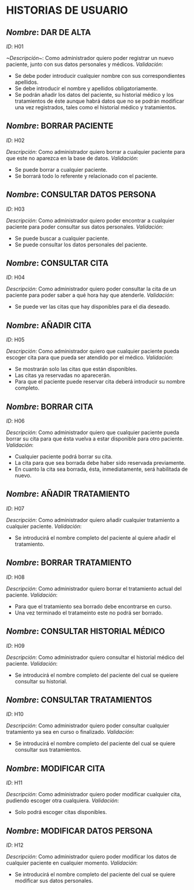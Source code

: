# **HISTORIAS DE USUARIO**

## *Nombre*: **DAR DE ALTA** 
*ID*: H01 

*~Descripción~*: Como administrador quiero poder registrar un nuevo paciente, junto con sus datos personales y médicos.
 *Validación*:
* Se debe poder introducir cualquier nombre con sus correspondientes apellidos.
* Se debe introducir el nombre y apellidos obligatoriamente.
* Se podrán añadir los datos del paciente, su historial médico y los tratamientos de éste aunque habrá datos que no se podrán modificar una vez registrados, tales como el historial médico y tratamientos.
 

      
## *Nombre*: **BORRAR PACIENTE**
*ID*: H02 

*Descripción*: Como administrador quiero borrar a cualquier paciente para que este no aparezca en la base de datos.
 *Validación*:
* Se puede borrar a cualquier paciente.
* Se borrará todo lo referente y relacionado con el paciente.


      
## *Nombre*: **CONSULTAR DATOS PERSONA**
*ID*: H03 

*Descripción*: Como administrador quiero poder encontrar a cualquier paciente para poder consultar sus datos personales.
 *Validación*:
* Se puede buscar a cualquier paciente.
* Se puede consultar los datos personales del paciente.

       
## *Nombre*: **CONSULTAR CITA**
*ID*: H04

*Descripción*: Como administrador quiero poder consultar la cita de un paciente para poder saber a qué hora hay que atenderle.
 *Validación*:
* Se puede ver las citas que hay disponibles para el dia deseado.
 

      
## *Nombre*: **AÑADIR CITA**
*ID*: H05 

*Descripción*: Como administrador quiero que cualquier paciente pueda escoger cita para que pueda ser atendido por el médico.
 *Validación*:
* Se mostrarán solo las citas que están disponibles.
* Las citas ya reservadas no aparecerán.
* Para que el paciente puede reservar cita deberá introducir su nombre completo.

 
      
## *Nombre*: **BORRAR CITA**
*ID*: H06 

*Descripción*: Como administrador quiero que cualquier paciente pueda borrar su cita para que ésta vuelva a estar disponible para otro paciente.
 *Validación*:
* Cualquier paciente podrá borrar su cita. 
* La cita para que sea borrada debe haber sido reservada previamente.
* En cuanto la cita sea borrada, ésta, inmediatamente, será habilitada de nuevo.



## *Nombre*: **AÑADIR TRATAMIENTO**
*ID*: H07

*Descripción*: Como administrador quiero añadir cualquier tratamiento a cualquier paciente. 
 *Validación*:
* Se introducirá el nombre completo del paciente al quiere añadir el tratamiento.



## *Nombre*: **BORRAR TRATAMIENTO**
*ID*: H08

*Descripción*: Como administrador quiero borrar el tratamiento actual del paciente.
 *Validación*:
* Para que el tratamiento sea borrado debe encontrarse en curso.
* Una vez terminado el tratameinto este no podrá ser borrado.



## *Nombre*: **CONSULTAR HISTORIAL MÉDICO**
*ID*: H09

*Descripción*: Como administrador quiero consultar el historial médico del paciente.
 *Validación*: 
* Se introducirá el nombre completo del paciente del cual se queiere consultar su historial.



## *Nombre*: **CONSULTAR TRATAMIENTOS**
*ID*: H10

*Descripción*: Como administrador quiero poder consultar cualquier tratamiento ya sea en curso o finalizado.
 *Validación*:
* Se introducirá el nombre completo del paciente del cual se quiere consultar sus tratamientos.


## *Nombre*: **MODIFICAR CITA**

*ID*: H11

*Descripción*: Como administrador quiero poder modificar cualquier cita, pudiendo escoger otra cualquiera.
 *Validación*:
* Solo podrá escoger citas disponibles.



## *Nombre*: **MODIFICAR DATOS PERSONA**
*ID*: H12

*Descripción*: Como administrador quiero poder modificar los datos de cualquier paciente en cualquier momento.
*Validación*:
* Se introducirá el nombre completo del paciente del cual se quiere modificar sus datos personales. 
